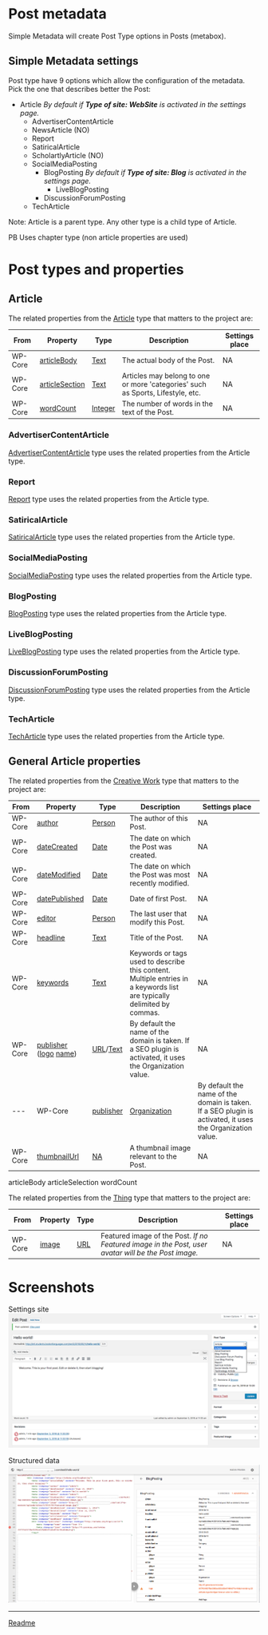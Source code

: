 # Post metadata
Simple Metadata will create Post Type options in Posts (metabox).

## Simple Metadata settings
Post type have 9 options which allow the configuration of the metadata. Pick the one that describes better the Post:
* Article *By default if **Type of site: WebSite** is activated in the settings page.*
  * AdvertiserContentArticle
  * NewsArticle (NO)
  * Report
  * SatiricalArticle
  * ScholartlyArticle (NO)
  * SocialMediaPosting
    * BlogPosting *By default if **Type of site: Blog** is activated in the settings page.*
      * LiveBlogPosting
    * DiscussionForumPosting
  * TechArticle

Note: Article is a parent type. Any other type is a child type of Article.

PB Uses chapter type (non article properties are used)

# Post types and properties

## Article

The related properties from the [Article](https://schema.org/Article "https://schema.org/Article") type that matters to the project are:

| From | Property | Type | Description | Settings place |
| ---- | -------- |----- | ----------- | --------------
| WP-Core | [articleBody](https://schema.org/articleBody) | [Text](https://schema.org/Text)  | The actual body of the Post. | NA
| WP-Core | [articleSection](https://schema.org/articleSection) | [Text](https://schema.org/Text) | Articles may belong to one or more 'categories' such as Sports, Lifestyle, etc. | NA
| WP-Core | [wordCount](https://schema.org/wordCount) | [Integer](https://schema.org/Integer) | 	The number of words in the text of the Post. | NA

### AdvertiserContentArticle

[AdvertiserContentArticle](https://schema.org/AdvertiserContentArticle "https://schema.org/AdvertiserContentArticle") type uses the related properties from the Article type.

### Report

[Report](https://schema.org/Report "https://schema.org/Report") type uses the related properties from the Article type.

### SatiricalArticle

[SatiricalArticle](https://schema.org/SatiricalArticle "https://schema.org/SatiricalArticle") type uses the related properties from the Article type.

### SocialMediaPosting

[SocialMediaPosting](https://schema.org/SocialMediaPosting "https://schema.org/SocialMediaPosting") type uses the related properties from the Article type.

### BlogPosting

[BlogPosting](https://schema.org/BlogPosting "https://schema.org/BlogPosting") type uses the related properties from the Article type.

### LiveBlogPosting

[LiveBlogPosting](https://schema.org/LiveBlogPosting "https://schema.org/LiveBlogPosting") type uses the related properties from the Article type.

### DiscussionForumPosting

[DiscussionForumPosting](https://schema.org/DiscussionForumPosting "https://schema.org/DiscussionForumPosting") type uses the related properties from the Article type.

### TechArticle

[TechArticle](https://schema.org/TechArticle "https://schema.org/TechArticle") type uses the related properties from the Article type.

## General Article properties

The related properties from the [Creative Work](https://schema.org/CreativeWork "https://schema.org/CreativeWork") type that matters to the project are:

| From | Property | Type | Description | Settings place |
| ---- | -------- |----- | ----------- | --------------
| WP-Core | [author](https://schema.org/author) | [Person](https://schema.org/Person) | The author of this Post.  | NA
| WP-Core | [dateCreated](https://schema.org/dateCreated) | [Date](https://schema.org/Date) | The date on which the Post was created. | NA
| WP-Core | [dateModified](https://schema.org/dateModified) | [Date](https://schema.org/Date)  | The date on which the Post was most recently modified. | NA
| WP-Core | [datePublished](https://schema.org/datePublished) | [Date](https://schema.org/Date) | Date of first Post. | NA
| WP-Core | [editor](https://schema.org/editor) | [Person](https://schema.org/Person) | The last user that modify this Post.  | NA
| WP-Core | [headline](https://schema.org/headline) | [Text](https://schema.org/Text) | Title of the Post. | NA
| WP-Core | [keywords](https://schema.org/keywords) | [Text](https://schema.org/Text) | 	Keywords or tags used to describe this content. Multiple entries in a keywords list are typically delimited by commas. | NA
| WP-Core | [publisher](https://schema.org/publisher) ([logo](https://schema.org/logo) [name]()) | [URL](https://schema.org/URL)/[Text](https://schema.org/Text) | By default the name of the domain is taken. If a SEO plugin is activated, it uses the Organization value.  | NA
---| WP-Core | [publisher](https://schema.org/publisher) | [Organization](https://schema.org/Organization) | By default the name of the domain is taken. If a SEO plugin is activated, it uses the Organization value.  | NA ---
| WP-Core | [thumbnailUrl](https://schema.org/thumbnailUrl) | [NA](https://schema.org/URL) | A thumbnail image relevant to the Post. | NA
articleBody
articleSelection
wordCount

The related properties from the [Thing](https://schema.org/Thing "https://schema.org/Thing") type that matters to the project are:

| From | Property | Type | Description | Settings place |
| ---- | -------- |----- | ----------- | --------------
| WP-Core | [image](https://schema.org/image) | [URL](https://schema.org/URL) | Featured image of the Post. *If no Featured image in the Post, user avatar will be the Post image.* | NA


# Screenshots
Settings site
![settings-post](/doc/images/settings-post.png)

Structured data
![structured-data-post](/doc/images/structured-data-post.png)

---

[Readme](//Readme.md)

